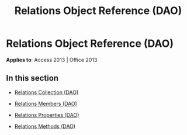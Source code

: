 ﻿---
title: Relations Object Reference (DAO)
TOCTitle: Relations Object
ms:assetid: 6e803ead-5641-4611-af9a-22c211c238db
ms:mtpsurl: https://msdn.microsoft.com/en-us/library/Dn160922(v=office.15)
ms:contentKeyID: 52072886
ms.date: 09/18/2015
mtps_version: v=office.15
---

# Relations Object Reference (DAO)


**Applies to**: Access 2013 | Office 2013

## In this section

  - [Relations Collection (DAO)](relations-collection-dao.md)

  - [Relations Members (DAO)](relations-members-dao.md)

  - [Relations Properties (DAO)](relations-properties-dao.md)

  - [Relations Methods (DAO)](relations-methods-dao.md)

